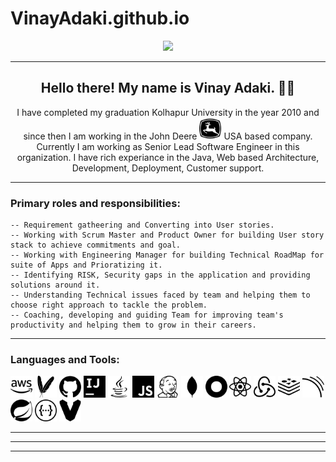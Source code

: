 # VinayAdaki.github.io
<p align="center"> 
<img class="center" height="175" src="https://github.com/VinayAdaki/VinayAdaki.github.io/blob/main/AV-Profile-Picture.jpg.jpg">
</p>
<hr>
<h2 align="center">Hello there! My name is Vinay Adaki. 👋🤓</h2>
<p align="center">
  I have completed my graduation Kolhapur University in the year 2010 and since then I am working in the 
  John Deere <code><img height="35" src="https://github.com/VinayAdaki/VinayAdaki.github.io/blob/main/icons/johndeere.svg"></code> USA based company.
  Currently I am working as Senior Lead Software Engineer in this organization.
  I have rich experiance in the Java, Web based Architecture, Development, Deployment, Customer support.
</p>
<hr>

### Primary roles and responsibilities:
```
-- Requirement gatheering and Converting into User stories.
-- Working with Scrum Master and Product Owner for building User story stack to achieve commitments and goal.
-- Working with Engineering Manager for building Technical RoadMap for suite of Apps and Prioratizing it.
-- Identifying RISK, Security gaps in the application and providing solutions around it.
-- Understanding Technical issues faced by team and helping them to choose right approach to tackle the problem.
-- Coaching, developing and guiding Team for improving team's productivity and helping them to grow in their careers.

```

<hr>

### Languages and Tools:
<code><img height="35" src="https://github.com/VinayAdaki/VinayAdaki.github.io/blob/main/icons/amazonaws.svg"></code>
<code><img height="35" src="https://github.com/VinayAdaki/VinayAdaki.github.io/blob/main/icons/apachemaven.svg"></code>
<code><img height="35" src="https://github.com/VinayAdaki/VinayAdaki.github.io/blob/main/icons/github.svg"></code>
<code><img height="35" src="https://github.com/VinayAdaki/VinayAdaki.github.io/blob/main/icons/intellijidea.svg"></code>
<code><img height="35" src="https://github.com/VinayAdaki/VinayAdaki.github.io/blob/main/icons/java.svg"></code>
<code><img height="35" src="https://github.com/VinayAdaki/VinayAdaki.github.io/blob/main/icons/javascript.svg"></code>
<code><img height="35" src="https://github.com/VinayAdaki/VinayAdaki.github.io/blob/main/icons/jenkins.svg"></code>
<code><img height="35" src="https://github.com/VinayAdaki/VinayAdaki.github.io/blob/main/icons/mongodb.svg"></code>
<code><img height="35" src="https://github.com/VinayAdaki/VinayAdaki.github.io/blob/main/icons/okta.svg"></code>
<code><img height="35" src="https://github.com/VinayAdaki/VinayAdaki.github.io/blob/main/icons/react.svg"></code>
<code><img height="35" src="https://github.com/VinayAdaki/VinayAdaki.github.io/blob/main/icons/redux.svg"></code>
<code><img height="35" src="https://github.com/VinayAdaki/VinayAdaki.github.io/blob/main/icons/redis.svg"></code>
<code><img height="35" src="https://github.com/VinayAdaki/VinayAdaki.github.io/blob/main/icons/sonarqube.svg"></code>
<code><img height="35" src="https://github.com/VinayAdaki/VinayAdaki.github.io/blob/main/icons/spring.svg"></code>
<code><img height="35" src="https://github.com/VinayAdaki/VinayAdaki.github.io/blob/main/icons/swagger.svg"></code>
<code><img height="35" src="https://github.com/VinayAdaki/VinayAdaki.github.io/blob/main/icons/vagrant.svg"></code>

<hr>
<hr>
<hr>
